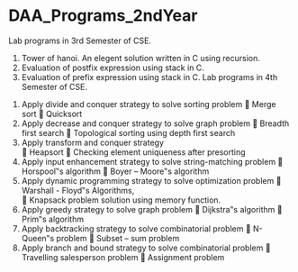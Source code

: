 # DAA_Programs_2ndYear
Lab programs in 3rd Semester of CSE. 
1) Tower of hanoi. An elegent solution written in C using recursion.
2) Evaluation of postfix expression using stack in C.
3) Evaluation of prefix expression using stack in C.
Lab programs in 4th Semester of CSE.
1. Apply divide and conquer strategy to solve sorting problem 
 Merge sort 
 Quicksort 
2. Apply decrease and conquer strategy to solve graph problem 
 Breadth first search 
 Topological sorting using depth first search  
3. Apply transform and conquer strategy  
 Heapsort 
 Checking element uniqueness after presorting 
4. Apply input enhancement strategy to solve string-matching problem 
 Horspool‟s algorithm 
 Boyer – Moore‟s algorithm 
5. Apply dynamic programming strategy to solve optimization problem 
 Warshall - Floyd‟s Algorithms,  
 Knapsack problem solution using memory function. 
6. Apply greedy strategy to solve graph problem 
 Dijkstra‟s algorithm 
 Prim‟s algorithm 
7. Apply backtracking strategy to solve combinatorial problem 
 N- Queen‟s problem 
 Subset – sum problem 
8. Apply branch and bound strategy to solve combinatorial problem 
 Travelling salesperson problem 
 Assignment problem 
